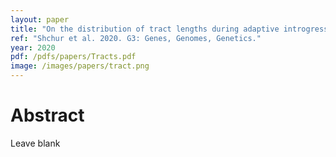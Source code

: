 ```yaml
---
layout: paper
title: "On the distribution of tract lengths during adaptive introgression"
ref: "Shchur et al. 2020. G3: Genes, Genomes, Genetics."
year: 2020
pdf: /pdfs/papers/Tracts.pdf
image: /images/papers/tract.png
---
```


# Abstract

Leave blank